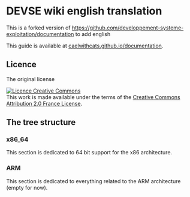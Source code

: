 # DEVSE wiki english translation
This is a forked version of https://github.com/developpement-systeme-exploitation/documentation to add english

This guide is available at [caelwithcats.github.io/documentation](https://caelwithcats.github.io/documentation).

## Licence
The original license

<a rel="license" href="http://creativecommons.org/licenses/by/2.0/fr/"><img alt="Licence Creative Commons" style="border-width:0" src="https://i.creativecommons.org/l/by/2.0/fr/88x31.png" /></a><br>This work is made available under the terms of the <a rel="license" href="http://creativecommons.org/licenses/by/2.0/fr/">Creative Commons Attribution 2.0 France License</a>.

## The tree structure

### x86_64
This section is dedicated to 64 bit support for the x86 architecture.

### ARM
This section is dedicated to everything related to the ARM architecture (empty for now).
